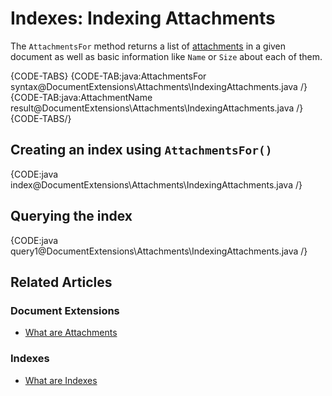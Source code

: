 # Indexes: Indexing Attachments

The `AttachmentsFor` method returns a list of [attachments](../../document-extensions/attachments/what-are-attachments) in a given document as well as basic information like `Name` or `Size` about each of them.

{CODE-TABS}
{CODE-TAB:java:AttachmentsFor syntax@DocumentExtensions\Attachments\IndexingAttachments.java /}
{CODE-TAB:java:AttachmentName result@DocumentExtensions\Attachments\IndexingAttachments.java /}
{CODE-TABS/}

## Creating an index using `AttachmentsFor()`

{CODE:java index@DocumentExtensions\Attachments\IndexingAttachments.java /}

## Querying the index

{CODE:java query1@DocumentExtensions\Attachments\IndexingAttachments.java /}

## Related Articles

### Document Extensions

- [What are Attachments](../../document-extensions/attachments/what-are-attachments)  

### Indexes

- [What are Indexes](../../indexes/what-are-indexes)
